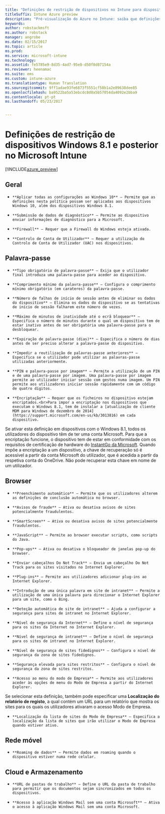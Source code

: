 ```yaml
---
title: "Definições de restrição de dispositivos no Intune para dispositivos Windows 8.1"
titleSuffix: Intune Azure preview
description: "Pré-visualização do Azure no Intune: saiba que definições do Intune pode utilizar para controlar as definições dos dispositivos e a funcionalidade em dispositivos Windows 8.1."
keywords: 
author: robstackmsft
ms.author: robstack
manager: angrobe
ms.date: 02/15/2017
ms.topic: article
ms.prod: 
ms.service: microsoft-intune
ms.technology: 
ms.assetid: fe5785e9-8d35-4ad7-95e8-d50f8d87154a
ms.reviewer: heenamac
ms.suite: ems
ms.custom: intune-azure
ms.translationtype: Human Translation
ms.sourcegitcommit: 9ff1adae93fe6873f5551cf58b1a2e89638dee85
ms.openlocfilehash: ba9522ba5a53ebcdc8d0a5b57054da4092e2bba9
ms.contentlocale: pt-pt
ms.lasthandoff: 05/23/2017


---
```


# <a name="windows-81-and-later-device-restriction-settings-in-microsoft-intune"></a>Definições de restrição de dispositivos Windows 8.1 e posterior no Microsoft Intune

[!INCLUDE[azure_preview](./includes/azure_preview.md)]

## <a name="general"></a>Geral
-     **Aplicar todas as configurações ao Windows 10** – Permite que as definições nesta política possam ser aplicadas aos dispositivos Windows 10, além dos dispositivos Windows 8.1.
-     **Submissão de dados de diagnóstico** – Permite ao dispositivo enviar informações de diagnóstico para a Microsoft.
-     **Firewall** – Requer que a Firewall do Windows esteja ativada.
-     **Controlo de Conta de Utilizador** – Requer a utilização do Controlo de Conta de Utilizador (UAC) nos dispositivos.
## <a name="password"></a>Palavra-passe
-     **Tipo obrigatório de palavra-passe** – Exija que o utilizador final introduza uma palavra-passe para aceder ao dispositivo.
-     **Comprimento mínimo da palavra-passe** – Configura o comprimento mínimo obrigatório (em carateres) da palavra-passe.
-     **Número de falhas de início de sessão antes de eliminar os dados do dispositivo** – Elimina os dados do dispositivo se as tentativas de início de sessão falharem este número de vezes.
-     **Máximo de minutos de inatividade até o ecrã bloquear** – Especifica o número de minutos durante o qual um dispositivo tem de estar inativo antes de ser obrigatória uma palavra-passe para o desbloquear.
-     **Expiração de palavra-passe (dias)** – Especifica o número de dias antes de ser preciso alterar a palavra-passe do dispositivo.
-     **Impedir a reutilização de palavras-passe anteriores** – Especifica se o utilizador pode utilizar as palavras-passe utilizadas anteriormente.
-     **PIN e palavra-passe por imagem** – Permite a utilização de um PIN e de uma palavra-passe por imagem. Uma palavra-passe por imagem permite ao utilizador iniciar sessão com gestos numa imagem. Um PIN permite aos utilizadores iniciar sessão rapidamente com um código de quatro dígitos.
-     **Encriptação** – Requer que os ficheiros no dispositivo estejam encriptados.<br>Para impor a encriptação nos dispositivos que executam o Windows 8.1, tem de instalar a [atualização de cliente MDM para Windows de dezembro de 2014](https://support.microsoft.com/en-us/kb/3013816) em cada dispositivo.
Se ativar esta definição em dispositivos com o Windows 8.1, todos os utilizadores do dispositivo têm de ter uma conta Microsoft.
Para que a encriptação funcione, o dispositivo tem de estar em conformidade com os requisitos de certificação de hardware do [InstantGo da Microsoft](https://blogs.windows.com/windowsexperience/2014/06/19/instantgo-a-better-way-to-sleep/#IBHULcTfI4PokO8X.97).
Quando impõe a encriptação a um dispositivo, a chave de recuperação só é acessível a partir da conta Microsoft do utilizador, que é acedida a partir da respetiva conta do OneDrive. Não pode recuperar esta chave em nome de um utilizador.     



## <a name="browser"></a>Browser
-     **Preenchimento automático** – Permite que os utilizadores alterem as definições de conclusão automática no browser.
-     **Avisos de fraude** – Ativa ou desativa avisos de sites potencialmente fraudulentos.
-     **SmartScreen** – Ativa ou desativa avisos de sites potencialmente fraudulentos.
-     **JavaScript** – Permite ao browser executar scripts, como scripts do Java.
-     **Pop-ups** – Ativa ou desativa o bloqueador de janelas pop-up do browser.
-     **Enviar cabeçalhos Do Not Track** – Envia um cabeçalho Do Not Track para os sites visitados no Internet Explorer.
-     **Plug-ins** – Permite aos utilizadores adicionar plug-ins ao Internet Explorer.
-     **Introdução de uma única palavra em site de intranet** – Permite a utilização de uma única palavra para direcionar o Internet Explorer para um site, como o Bing.
-     **Deteção automática de site de intranet** – Ajuda a configurar a segurança para sites de intranet no Internet Explorer.
-     **Nível de segurança da Internet** – Define o nível de segurança para os sites da Internet no Internet Explorer.
-     **Nível de segurança de intranet** – Define o nível de segurança para os sites de intranet no Internet Explorer.
-     **Nível de segurança de sites fidedignos** – Configura o nível de segurança da zona de sites fidedignos.
-     **Segurança elevada para sites restritos** – Configura o nível de segurança da zona de sites restritos.
-     **Acesso ao menu do modo de Empresa** – Permite aos utilizadores aceder às opções de menu do Modo de Empresa a partir do Internet Explorer.
Se selecionar esta definição, também pode especificar uma **Localização do relatório de registo**, a qual contém um URL para um relatório que mostra os sites para os quais os utilizadores ativaram o acesso Modo de Empresa.
-     **Localização da lista de sites do Modo de Empresa** – Especifica a localização da lista de sites que irão utilizar o Modo de Empresa quando estiver ativo.
## <a name="cellular"></a>Rede móvel
-     **Roaming de dados** – Permite dados em roaming quando o dispositivo estiver numa rede celular.
## <a name="cloud-and-storage"></a>Cloud e Armazenamento
-     **URL de pastas de trabalho** – Define o URL da pasta de trabalho para permitir que os documentos sejam sincronizados em todos os dispositivos.
-     **Acesso à aplicação Windows Mail sem uma conta Microsoft** – Ativa o acesso à aplicação Windows Mail sem uma conta Microsoft.     

